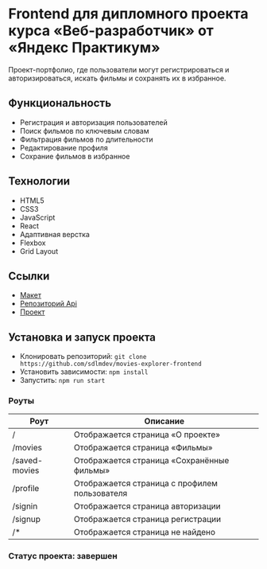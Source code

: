 # Frontend для дипломного проекта курса «Веб-разработчик» от «Яндекс Практикум»

Проект-портфолио, где пользователи могут регистрироваться и авторизироваться, искать фильмы и сохранять их в избранное.

## Функциональность

* Регистрация и авторизация пользователей
* Поиск фильмов по ключевым словам
* Фильтрация фильмов по длительности
* Редактирование профиля
* Сохрание фильмов в избранное

## Технологии

* HTML5
* CSS3
* JavaScript
* React
* Адаптивная верстка
* Flexbox
* Grid Layout

## Ссылки

* [Макет](https://www.figma.com/file/QPOwI2AgQe2uRB7UzNfUy1/Diploma?type=design&node-id=932-3407&t=9HYdW2QUldFwAG1s-0)
* [Репозиторий Api](https://github.com/sdlmdev/movies-explorer-api)
* [Проект](http://movies.sdlmdev.site)

## Установка и запуск проекта

* Клонировать репозиторий: `git clone https://github.com/sdlmdev/movies-explorer-frontend`
* Установить зависимости: `npm install`
* Запустить: `npm run start`

### Роуты

<table>
  <thead>
    <tr>
      <th>Роут</th>
      <th>Описание</th>
    </tr>
  </thead>
  <tbody>
    <tr>
      <td>/</td>
      <td>Отображается страница «О проекте»</td>
    </tr>
    <tr>
      <td>/movies</td>
      <td>Отображается страница «Фильмы»</td>
    </tr>
    <tr>
      <td>/saved-movies</td>
      <td>Отображается страница «Сохранённые фильмы»</td>
    </tr>
    <tr>
      <td>/profile</td>
      <td>Отображается страница с профилем пользователя</td>
    </tr>
    <tr>
      <td>/signin</td>
      <td>Отображается страница авторизации</td>
    </tr>
    <tr>
      <td>/signup</td>
      <td>Отображается страница регистрации</td>
    </tr>
    <tr>
      <td>/*</td>
      <td>Отображается страница не найдено</td>
    </tr>
  </tbody>
</table>

### Статус проекта: завершен
